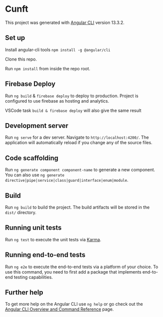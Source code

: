 # Cunft

This project was generated with [Angular CLI](https://github.com/angular/angular-cli) version 13.3.2.

## Set up

Install angular-cli tools `npm install -g @angular/cli`

Clone this repo.

Run `npm install` from inside the repo root.

## Firebase Deploy

Run `ng build` & `firebase deploy` to deploy to production. Project is configured to use firebase as hosting and analytics.

VSCode task `build & firebase deploy` will also give the same result

## Development server

Run `ng serve` for a dev server. Navigate to `http://localhost:4200/`. The application will automatically reload if you change any of the source files.

## Code scaffolding

Run `ng generate component component-name` to generate a new component. You can also use `ng generate directive|pipe|service|class|guard|interface|enum|module`.

## Build

Run `ng build` to build the project. The build artifacts will be stored in the `dist/` directory.

## Running unit tests

Run `ng test` to execute the unit tests via [Karma](https://karma-runner.github.io).

## Running end-to-end tests

Run `ng e2e` to execute the end-to-end tests via a platform of your choice. To use this command, you need to first add a package that implements end-to-end testing capabilities.

## Further help

To get more help on the Angular CLI use `ng help` or go check out the [Angular CLI Overview and Command Reference](https://angular.io/cli) page.
